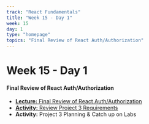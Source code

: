 ```yaml
---
track: "React Fundamentals"
title: "Week 15 - Day 1"
week: 15
day: 1
type: "homepage"
topics: "Final Review of React Auth/Authorization"
---
```



# Week 15 - Day 1

#### Final Review of React Auth/Authorization 
- [**Lecture:** Final Review of React Auth/Authorization](/react-fundamentals/week-14/day-3/lecture-materials/token-based-auth-with-react-and-jwts)
- [**Activity:** Review Project 3 Requirements](/unit-projects/unit-three-project-requirements/)
- **Activity:** Project 3 Planning & Catch up on Labs

